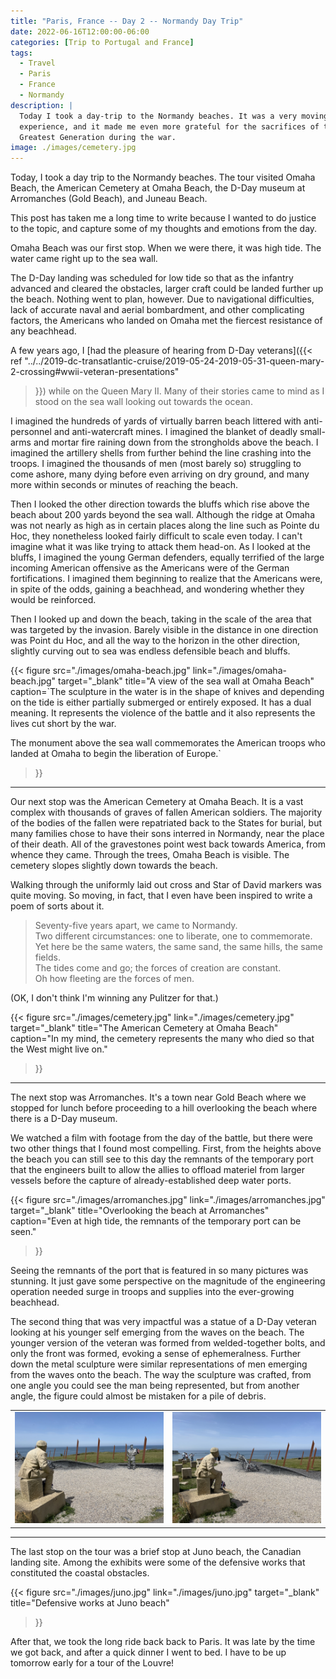 ```yaml
---
title: "Paris, France -- Day 2 -- Normandy Day Trip"
date: 2022-06-16T12:00:00-06:00
categories: [Trip to Portugal and France]
tags:
  - Travel
  - Paris
  - France
  - Normandy
description: |
  Today I took a day-trip to the Normandy beaches. It was a very moving
  experience, and it made me even more grateful for the sacrifices of the
  Greatest Generation during the war.
image: ./images/cemetery.jpg
---
```


Today, I took a day trip to the Normandy beaches. The tour visited Omaha Beach,
the American Cemetery at Omaha Beach, the D-Day museum at Arromanches (Gold
Beach), and Juneau Beach.

This post has taken me a long time to write because I wanted to do justice to
the topic, and capture some of my thoughts and emotions from the day.

Omaha Beach was our first stop. When we were there, it was high tide. The water
came right up to the sea wall.

The D-Day landing was scheduled for low tide so that as the infantry advanced
and cleared the obstacles, larger craft could be landed further up the beach.
Nothing went to plan, however. Due to navigational difficulties, lack of
accurate naval and aerial bombardment, and other complicating factors, the
Americans who landed on Omaha met the fiercest resistance of any beachhead.

A few years ago, I [had the pleasure of hearing from D-Day veterans]({{< ref
"../../2019-dc-transatlantic-cruise/2019-05-24-2019-05-31-queen-mary-2-crossing#wwii-veteran-presentations"
>}}) while on the Queen Mary II. Many of their stories came to mind as I stood
on the sea wall looking out towards the ocean.

I imagined the hundreds of yards of virtually barren beach littered with
anti-personnel and anti-watercraft mines. I imagined the blanket of deadly
small-arms and mortar fire raining down from the strongholds above the beach. I
imagined the artillery shells from further behind the line crashing into the
troops. I imagined the thousands of men (most barely so) struggling to come
ashore, many dying before even arriving on dry ground, and many more within
seconds or minutes of reaching the beach.

Then I looked the other direction towards the bluffs which rise above the beach
about 200 yards beyond the sea wall. Although the ridge at Omaha was not nearly
as high as in certain places along the line such as Pointe du Hoc, they
nonetheless looked fairly difficult to scale even today. I can't imagine what it
was like trying to attack them head-on. As I looked at the bluffs, I imagined
the young German defenders, equally terrified of the large incoming American
offensive as the Americans were of the German fortifications. I imagined them
beginning to realize that the Americans were, in spite of the odds, gaining a
beachhead, and wondering whether they would be reinforced.

Then I looked up and down the beach, taking in the scale of the area that was
targeted by the invasion. Barely visible in the distance in one direction was
Point du Hoc, and all the way to the horizon in the other direction, slightly
curving out to sea was endless defensible beach and bluffs.

{{< figure 
      src="./images/omaha-beach.jpg"
      link="./images/omaha-beach.jpg"
      target="_blank"
      title="A view of the sea wall at Omaha Beach"
      caption=`The sculpture in the water is in the shape of knives and
        depending on the tide is either partially submerged or entirely exposed.
        It has a dual meaning. It represents the violence of the battle and it
        also represents the lives cut short by the war.

The monument above the sea wall commemorates the American troops who landed at
Omaha to begin the liberation of Europe.`
>}}

---------

Our next stop was the American Cemetery at Omaha Beach. It is a vast complex
with thousands of graves of fallen American soldiers. The majority of the bodies
of the fallen were repatriated back to the States for burial, but many families
chose to have their sons interred in Normandy, near the place of their death.
All of the gravestones point west back towards America, from whence they came.
Through the trees, Omaha Beach is visible. The cemetery slopes slightly down
towards the beach.

Walking through the uniformly laid out cross and Star of David markers was quite
moving. So moving, in fact, that I even have been inspired to write a poem of
sorts about it.

> Seventy-five years apart, we came to Normandy.<br/>
> Two different circumstances: one to liberate, one to commemorate.<br/>
> Yet here be the same waters, the same sand, the same hills, the same fields.<br/>
> The tides come and go; the forces of creation are constant.<br/>
> Oh how fleeting are the forces of men.

(OK, I don't think I'm winning any Pulitzer for that.)

{{< figure 
      src="./images/cemetery.jpg"
      link="./images/cemetery.jpg"
      target="_blank"
      title="The American Cemetery at Omaha Beach"
      caption="In my mind, the cemetery represents the many who died so that the West might live on."
>}}

---------

The next stop was Arromanches. It's a town near Gold Beach where we stopped for
lunch before proceeding to a hill overlooking the beach where there is a D-Day
museum.

We watched a film with footage from the day of the battle, but there were two
other things that I found most compelling. First, from the heights above the
beach you can still see to this day the remnants of the temporary port that the
engineers built to allow the allies to offload materiel from larger vessels
before the capture of already-established deep water ports.

{{< figure 
      src="./images/arromanches.jpg"
      link="./images/arromanches.jpg"
      target="_blank"
      title="Overlooking the beach at Arromanches"
      caption="Even at high tide, the remnants of the temporary port can be seen."
>}}

Seeing the remnants of the port that is featured in so many pictures was
stunning. It just gave some perspective on the magnitude of the engineering
operation needed surge in troops and supplies into the ever-growing beachhead.

The second thing that was very impactful was a statue of a D-Day veteran looking
at his younger self emerging from the waves on the beach. The younger version of
the veteran was formed from welded-together bolts, and only the front was
formed, evoking a sense of ephemeralness. Further down the metal sculpture were
similar representations of men emerging from the waves onto the beach. The way
the sculpture was crafted, from one angle you could see the man being
represented, but from another angle, the figure could almost be mistaken for a
pile of debris.

<center>
<table class="gallery">
  <tr>
    <td>
      <a href="./images/veteran1.jpg" target="_blank">
        <img src="./images/veteran1.jpg" />
      </a>
    </td>
    <td>
      <a href="./images/veteran2.jpg" target="_blank">
        <img src="./images/veteran2.jpg" />
      </a>
    </td>
  </tr>
</table>
</center>

---------

The last stop on the tour was a brief stop at Juno beach, the Canadian landing
site. Among the exhibits were some of the defensive works that constituted the
coastal obstacles.

{{< figure 
      src="./images/juno.jpg"
      link="./images/juno.jpg"
      target="_blank"
      title="Defensive works at Juno beach"
>}}

After that, we took the long ride back back to Paris. It was late by the time we
got back, and after a quick dinner I went to bed. I have to be up tomorrow early
for a tour of the Louvre!
